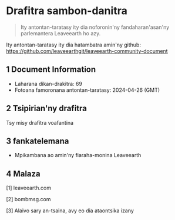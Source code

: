 # Drafitra sambon-danitra

>Ity antontan-taratasy ity dia noforonin'ny fandaharan'asan'ny parlemantera Leaveearth ho azy.

Ity antontan-taratasy ity dia hatambatra amin'ny github: https://github.com/leaveearthgit/leaveearth-community-document

## 1 Document Information

- Laharana dikan-drakitra: 69
- Fotoana famoronana antontan-taratasy: 2024-04-26 (GMT)

## 2 Tsipirian'ny drafitra

Tsy misy drafitra voafantina

## 3 fankatelemana
* Mpikambana ao amin'ny fiaraha-monina Leaveearth

## 4 Malaza
[1] leaveearth.com

[2] bombmsg.com

[3] Alaivo sary an-tsaina, avy eo dia ataontsika izany